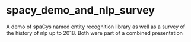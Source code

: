 # spacy_demo_and_nlp_survey

A demo of spaCys named entity recognition library as well as a survey of the history of nlp up to 2018. Both were part of a combined presentation
